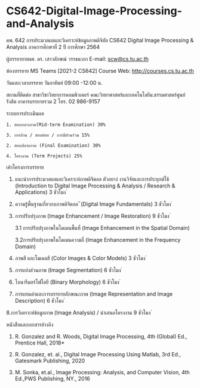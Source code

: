 # CS642-Digital-Image-Processing-and-Analysis
คพ. 642 การประมวลผลและวิเคราะห์ข้อมูลภาพดิจิทัล
CS642 Digital Image Processing & Analysis
ภาคการศึกษาที่ 2 ปี การศึกษา 2564

ผู้บรรยายายผศ. ดร. เสาวลักษณ์ วรรธนาภา E-mail: scw@cs.tu.ac.th

ห้องบรรยาย MS Teams [2021-2 CS642] Course Web: http://courses.cs.tu.ac.th

วันและเวลาบรรยาย วันอาทิตย์ 09:00 -12:00 น. 

สถานที่ติดต่อ สาขาวิชาวิทยาการคอมพิวเตอร์ คณะวิทยาศาสตร์และเทคโนโลยีม.ธรรมศาสตร์ศูนย์รังสิต อาคารบรรยายรวม 2 โทร. 02 986-9157
 
ระบบการประเมินผล

    1. สอบกลางภาค(Mid-term Examination) 30%
    
    3. การบ้าน / สอบย่อย / การมีส่วนร่วม 15%
    
    2. สอบปลายภาค (Final Examination) 30%
    
    4. โครงงาน (Term Projects) 25%
    
เค้าโครงการบรรยาย

 1. แนะนําการประมวลผลและวิเคราะห์ภาพดิจิตอล ตัวอยาง่ งานวิจัยและการประยุกต์ใช้ (Introduction to Digital Image Processing & Analysis / Research & Applications) 3 ชัวโมง ่
 
 2. ความรู้พื้นฐานเกี่ยวกบภาพดิจิตอล ั (Digital Image Fundamentals) 3 ชัวโมง ่
 
 3. การปรับปรุงภาพ (Image Enhancement / Image Restoration) 9 ชัวโมง ่
 
    3.1 การปรับปรุงภาพในโดเมนพื้นที่ (Image Enhancement in the Spatial Domain)
    
    3.2การปรับปรุงภาพในโดเมนความถี่ (Image Enhancement in the Frequency Domain)
    
 4. ภาพสี และโมเดลสี (Color Images & Color Models) 3 ชัวโมง ่
 
 5. การแบ่งส่วนภาพ (Image Segmentation) 6 ชัวโมง ่
 
 6. ไบนารีมอร์โฟโลยี (Binary Morphology) 6 ชัวโมง ่
 
 7. การแทนค่าและการบรรยายลักษณะภาพ (Image Representation and Image Description) 6 ชัวโมง ่
 
 8.การวิเคราะห์ข้อมูลภาพ (Image Analysis) / นําเสนอโครงงาน 9 ชัวโมง ่
 
หนังสือและเอกสารอ้างอิง

 1. R. Gonzalez and R. Woods, Digital Image Processing, 4th (Global) Ed., Prentice Hall, 2018*
 
 2. R. Gonzalez, et. al., Digital Image Processing Using Matlab, 3rd Ed., Gatesmark Publishing, 2020
 
 3. M. Sonka, et.al., Image Processing: Analysis, and Computer Vision, 4th Ed.,PWS Publishing, NY., 2016
